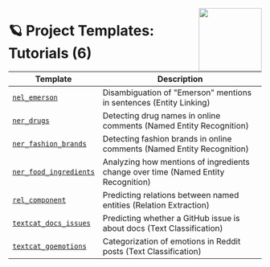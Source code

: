 <a href="https://explosion.ai"><img src="https://explosion.ai/assets/img/logo.svg" width="125" height="125" align="right" /></a>

# 🪐 Project Templates: Tutorials (6)

| Template                                       | Description                                                                       |
| ---------------------------------------------- | --------------------------------------------------------------------------------- |
| [`nel_emerson`](nel_emerson)                   | Disambiguation of "Emerson" mentions in sentences (Entity Linking)                |
| [`ner_drugs`](ner_drugs)                       | Detecting drug names in online comments (Named Entity Recognition)                |
| [`ner_fashion_brands`](ner_fashion_brands)     | Detecting fashion brands in online comments (Named Entity Recognition)            |
| [`ner_food_ingredients`](ner_food_ingredients) | Analyzing how mentions of ingredients change over time (Named Entity Recognition) |
| [`rel_component`](rel_component)               | Predicting relations between named entities (Relation Extraction)                 |
| [`textcat_docs_issues`](textcat_docs_issues)   | Predicting whether a GitHub issue is about docs (Text Classification)             |
| [`textcat_goemotions`](textcat_goemotions)     | Categorization of emotions in Reddit posts (Text Classification)                  |
